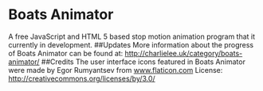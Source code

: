 # Boats Animator
A free JavaScript and HTML 5 based stop motion animation program that it currently in development.
##Updates
More information about the progress of Boats Animator can be found at:
http://charlielee.uk/category/boats-animator/
##Credits
The user interface icons featured in Boats Animator were made by Egor Rumyantsev from www.flaticon.com 
License: http://creativecommons.org/licenses/by/3.0/
